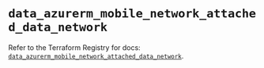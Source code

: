 # `data_azurerm_mobile_network_attached_data_network`

Refer to the Terraform Registry for docs: [`data_azurerm_mobile_network_attached_data_network`](https://registry.terraform.io/providers/hashicorp/azurerm/3.89.0/docs/data-sources/mobile_network_attached_data_network).
